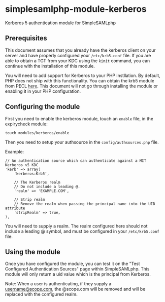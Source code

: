 simplesamlphp-module-kerberos
==========================
Kerberos 5 authentication module for SimpleSAMLphp

Prerequisites
-------------
This document assumes that you already have the kerberos client on your server and have properly configured your `/etc/krb5.conf` file. If you are able to obtain a TGT from your KDC using the `kinit` command, you can continue with the installation of this module.

You will need to add support for Kerberos to your PHP instllation. By default, PHP does not ship with this functionality. You can obtain the krb5 module from PECL [here](https://pecl.php.net/package/krb5). This document will not go through installing the module or enabling it in your PHP configuration.

Configuring the module
----------------------

First you need to enable the kerberos module, touch an `enable` file, in the
expirycheck module:

    touch modules/kerberos/enable

Then you need to setup your authsource in the `config/authsources.php` file.

Example:

    // An authentication source which can authenticate against a MIT Kerberos v5 KDC
    'kerb' => array(
        'kerberos:Krb5',

        // The Kerberos realm
        // Do not include a leading @.
        'realm' => 'EXAMPLE.COM',
        
        // Strip realm
        // Remove the realm when passing the principal name into the UID attribute
        'stripRealm' => true,
    ),


You will need to supply a realm. The realm configured here should not include a leading @ symbol, and must be configured in your `/etc/krb5.conf` file.

Using the module
----------------
Once you have configured the module, you can test it on the "Test Configured Authentication Sources" page within SimpleSAMLphp. This module will only return a uid value which is the principal from Kerberos.

Note: When a user is authenticating, if they supply a username@scope.com, the @scope.com will be removed and will be replaced with the configured realm.
